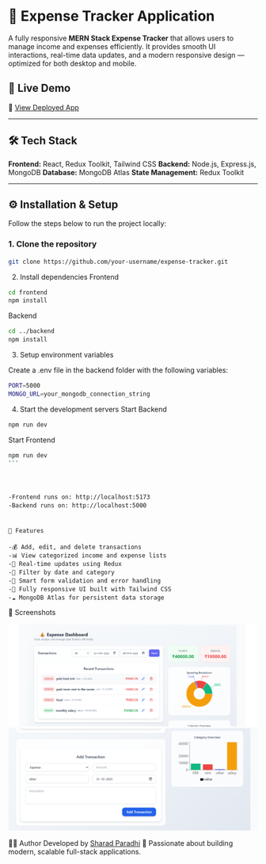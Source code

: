 # 💸 Expense Tracker Application

A fully responsive **MERN Stack Expense Tracker** that allows users to manage income and expenses efficiently.
It provides smooth UI interactions, real-time data updates, and a modern responsive design — optimized for both desktop and mobile.

## 🚀 Live Demo

🔗 [View Deployed App](https://your-deployed-link.com)

---

## 🛠️ Tech Stack

**Frontend:** React, Redux Toolkit, Tailwind CSS
**Backend:** Node.js, Express.js, MongoDB
**Database:** MongoDB Atlas
**State Management:** Redux Toolkit

---

## ⚙️ Installation & Setup

Follow the steps below to run the project locally:

### 1. Clone the repository

```bash
git clone https://github.com/your-username/expense-tracker.git
```

2. Install dependencies
   Frontend

```bash
cd frontend
npm install
```

Backend

```bash
cd ../backend
npm install
```

3. Setup environment variables

Create a .env file in the backend folder with the following variables:

```bash
PORT=5000
MONGO_URL=your_mongodb_connection_string
```

4. Start the development servers
   Start Backend

```bash
npm run dev
```

Start Frontend

````bash
npm run dev
```



-Frontend runs on: http://localhost:5173
-Backend runs on: http://localhost:5000


📱 Features

-💰 Add, edit, and delete transactions
-📊 View categorized income and expense lists
-🔄 Real-time updates using Redux
-📅 Filter by date and category
-🧠 Smart form validation and error handling
-🎨 Fully responsive UI built with Tailwind CSS
-☁️ MongoDB Atlas for persistent data storage

````

📸 Screenshots

![Expense Tracker Dashboard](./frontend/src/assets/dashboard.png)
![Add Transaction Form](./frontend/src/assets/form.png)

👨‍💻 Author
Developed by [Sharad Paradhi](https://github.com/sharadParadhi)
💚 Passionate about building modern, scalable full-stack applications.
